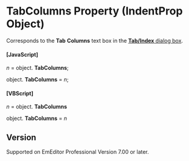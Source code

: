 # TabColumns Property (IndentProp Object)

Corresponds to the **Tab**
**Columns** text box in the
[**Tab/Index** dialog box](../../dlg/properties/general/indent/index).

#### \[JavaScript\]

_n_ =
object. **TabColumns**;

object. **TabColumns** = _n_;

#### \[VBScript\]

_n_ =
object. **TabColumns**

object. **TabColumns** = _n_

## Version

Supported on EmEditor Professional Version 7.00 or later.